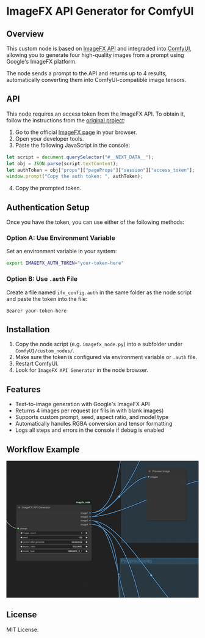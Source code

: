 
# ImageFX API Generator for ComfyUI

## Overview

This custom node is based on [ImageFX API](https://github.com/rohitaryal/imageFX-api) and integraded into [ComfyUI](https://github.com/comfyanonymous/ComfyUI), allowing you to generate four high-quality images from a prompt using Google's ImageFX platform.

The node sends a prompt to the API and returns up to 4 results, automatically converting them into ComfyUI-compatible image tensors.

## API

This node requires an access token from the ImageFX API. To obtain it, follow the instructions from the [original project](https://github.com/rohitaryal/imageFX-api):

1. Go to the official [ImageFX page](https://labs.google) in your browser.
2. Open your developer tools.
3. Paste the following JavaScript in the console:

```javascript
let script = document.querySelector("#__NEXT_DATA__");
let obj = JSON.parse(script.textContent);
let authToken = obj["props"]["pageProps"]["session"]["access_token"];
window.prompt("Copy the auth token: ", authToken);
```

4. Copy the prompted token.

## Authentication Setup

Once you have the token, you can use either of the following methods:

### Option A: Use Environment Variable

Set an environment variable in your system:

```bash
export IMAGEFX_AUTH_TOKEN="your-token-here"
```

### Option B: Use `.auth` File

Create a file named `ifx_config.auth` in the same folder as the node script and paste the token into the file:

```
Bearer your-token-here
```

## Installation

1. Copy the node script (e.g. `imagefx_node.py`) into a subfolder under `ComfyUI/custom_nodes/`.
2. Make sure the token is configured via environment variable or `.auth` file.
3. Restart ComfyUI.
4. Look for `ImageFX API Generator` in the node browser.

## Features

- Text-to-image generation with Google's ImageFX API
- Returns 4 images per request (or fills in with blank images)
- Supports custom prompt, seed, aspect ratio, and model type
- Automatically handles RGBA conversion and tensor formatting
- Logs all steps and errors in the console if debug is enabled

## Workflow Example

![edit-screenshot](./screenshots/workflow.png)

## License

MIT License.
